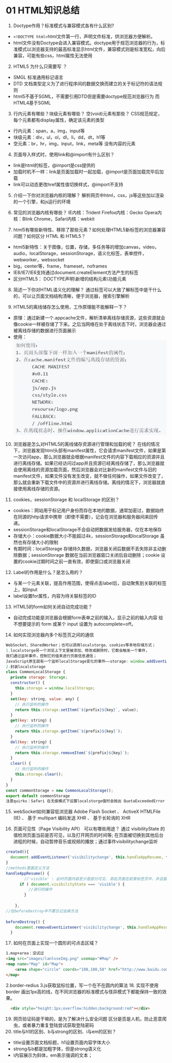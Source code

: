 # 01 HTML知识总结

1. Doctype作用？标准模式与兼容模式各有什么区别?
* ```<!DOCTYPE html>```html文件第一行，声明文件标准，供浏览器方便解析。
* html文件没有Doctype会进入兼容模式。doctype用于规范浏览器的行为，标准模式以浏览器支持的最高标准显示html文件，兼容模式则是标准宽松，向后兼容，可能有些css，html属性无法使用

2. HTML5 为什么只需要写 <!DOCTYPE HTML>？
* SMGL 标准通用标记语言
* DTD 文档类型定义为了进行程序间的数据交换而建立的关于标记符的语法规则
* html5不基于SGML，不需要引用DTD但是需要doctype规范浏览器行为 而HTML4基于SGML

3. 行内元素有哪些？块级元素有哪些？ 空(void)元素有那些？
CSS规范规定，每个元素都有display属性，确定该元素的类型
* 行内元素：span，a，img，input等
* 块级元素：div，ul，ol，dl，li，dd，dt，h1等
* 空元素：br，hr，img，input，link，meta等 没有内容的元素

4. 页面导入样式时，使用link和@import有什么区别？
* link是html的标签，@import是css提供的
* 加载时机不一样：link是页面加载时一起加载，@import是页面加载完毕后加载
* link可以动态更改href属性值切换样式，@import不支持

5. 介绍一下你对浏览器内核的理解？
解析网页中html，css，js等这些加以渲染的一个引擎，和js运行的环境

6. 常见的浏览器内核有哪些？
IE内核：Trident
Firefox内核：Gecko
Opera内核：Blink
Chrome，Safari内核：webkit

7. html5有哪些新特性、移除了那些元素？如何处理HTML5新标签的浏览器兼容问题？如何区分 HTML 和 HTML5？
* html5新特性：关于图像，位置，存储，多任务等的增加canvas，video，audio，localStorage，sessionStorage，语义化标签，表单控件，webworker，websocket
* big，center等，frame，frameset，noframes
* IE8/IE7/IE6支持通过document.createElement方法产生的标签
* 区分HTML5： DOCTYPE声明\新增的结构元素\功能元素

8. 简述一下你对HTML语义化的理解？
通过标签可以大致了解标签中是干什么的，可以让页面文档结构清晰，便于浏览器，搜索引擎解析

9. HTML5的离线储存怎么使用，工作原理能不能解释一下？
* 原理：通过新建一个.appcache文件，解析清单离线存储资源，这些资源就会像cookie一样被存储了下来。之后当网络在处于离线状态下时，浏览器会通过被离线存储的数据进行页面展示
* 使用：[](https://yanhaijing.com/html/2014/12/28/html5-manifest/)
![离线储存](01_files/1.jpg)

10. 浏览器是怎么对HTML5的离线储存资源进行管理和加载的呢？
在线的情况下，浏览器发现html头部有manifest属性，它会请求manifest文件，如果是第一次访问app，那么浏览器就会根据manifest文件的内容下载相应的资源并且进行离线存储。如果已经访问过app并且资源已经离线存储了，那么浏览器就会使用离线的资源加载页面，然后浏览器会对比新的manifest文件与旧的manifest文件，如果文件没有发生改变，就不做任何操作，如果文件改变了，那么就会重新下载文件中的资源并进行离线存储。离线的情况下，浏览器就直接使用离线存储的资源。

11. cookies，sessionStorage 和 localStorage 的区别？
* cookies：网站用于标记用户身份而存在本地的数据，通常加密过，数据始终在同源的http请求中携带（即使不需要），记会在浏览器和服务器间来回传递。
* sessionStorage和localStorage不会自动把数据发给服务器，仅在本地保存
* 存储大小：cookie数据大小不能超过4k，sessionStorage和localStorage 虽然也有存储大小的限制
* 有期时间：localStorage 存储持久数据，浏览器关闭后数据不丢失除非主动删除数据；sessionStorage  数据在当前浏览器窗口关闭后自动删除；cookie 设置的cookie过期时间之前一直有效，即使窗口或浏览器关闭

12. Label的作用是什么？是怎么用的？
* 与某一个元素关联，提高作用范围，使得点击label后，自动聚焦到关联的标签上，如input
* label设置for属性，内容为待关联标签的ID

13. HTML5的form如何关闭自动完成功能？
* 自动完成功能是浏览器会根据form表单之前的输入，显示之前的输入内容
给不想要提示的 form 或某个 input 设置为 autocomplete=off。

14. 如何实现浏览器内多个标签页之间的通信
```js
WebSocket、SharedWorker；也可以调用localstorge、cookies等本地存储方式；
1.localstorge另一个浏览上下文里被添加、修改或删除时，它都会触发一个事件，
我们通过监听事件，控制它的值来进行页面信息通信；
JavaScript原生就有一个监听localStorage变化的事件——storage: window.addEventListener('storage', ()=>{})，只有本页面修改了localStorage才会触发对方的storage事件
2.封装localstorage
class CommonLocalStorage {
  private storage: Storage;
  constructor() {
    this.storage = window.localStorage;
  }
  set(key: string, value: any) {
    // 执行监听的操作
    return this.storage.setItem(`${prefix}${key}`, value);
  }
  get(key: string) {
    // 执行监听的操作
    return this.storage.getItem(`${prefix}${key}`);
  }
  del(key: string) {
    // 执行监听的操作
    return this.storage.removeItem(`${prefix}${key}`);
  }
  clear() {
    // 执行监听的操作
    this.storage.clear();
  }
}
const commonStorage = new CommonLocalStorage();
export default commonStorage
注意quirks：Safari 在无痕模式下设置localstorge值时会抛出 QuotaExceededError 的异常；
```
15. webSocket如何兼容低浏览器
Adobe Flash Socket 、
ActiveX HTMLFile (IE) 、
基于 multipart 编码发送 XHR 、
基于长轮询的 XHR

16. 页面可见性（Page Visibility API） 可以有哪些用途？
通过 visibilityState 的值检测页面当前是否可见，以及打开网页的时间等;
在页面被切换到其他后台进程的时候，自动暂停音乐或视频的播放；通过事件visibilitychange监听
```js
created(){
  document.addEventListener('visibilitychange', this.handleAppResume, false)
}
//methods里面定义方法
handleAppResume() {
        //'visible' : 此时页面内容至少是部分可见. 即此页面在前景标签页中，并且窗口没有最小化.
      if ( document.visibilityState === 'visible') {
          //进行的操作
        }
       
    },
//在beforeDestroy中不要忘记去掉方法

beforeDestroy() {
    document.removeEventListener('visibilitychange', this.handleAppResume)
  }
```
17. 如何在页面上实现一个圆形的可点击区域？
```html
1.map+area：没试过
<img src="images/lanlvseImg.png" usemap="#Map" />  
<map name="Map" id="Map">
	<area shape="circle" coords="100,100,50" href="http://www.baidu.com" target="_blank"/>
</map>
```
2.border-redius
3.js获取鼠标位置，写一个在不在圆内的算法
18. 实现不使用 border 画出1px高的线，在不同浏览器的标准模式与怪异模式下都能保持一致的效果。
```html
  <div style="height:1px;overflow:hidden;background:red"></div>
```
19. 网页验证码是干嘛的，是为了解决什么安全问题
区分是否是人机，防止恶意爬虫，或者暴力重复登陆尝试获取登陆密码
20. title与h1的区别、b与strong的区别、i与em的区别？
* title设置页面文档标题，h1设置页面内容字体大小
* strong与b都是加粗字体，但是strong语义化
* i内容展示为斜体，em表示强调的文本；